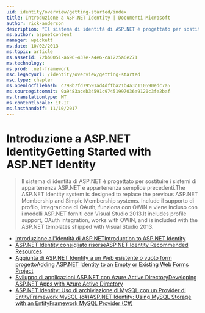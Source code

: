 ```yaml
---
uid: identity/overview/getting-started/index
title: Introduzione a ASP.NET Identity | Documenti Microsoft
author: rick-anderson
description: "Il sistema di identità di ASP.NET è progettato per sostituire i sistemi di appartenenza ASP.NET e appartenenza semplice precedenti. Include il supporto di profilo, OAuth integrat..."
ms.author: aspnetcontent
manager: wpickett
ms.date: 10/02/2013
ms.topic: article
ms.assetid: 72bb0051-a696-437e-a4e6-ca1225a6e271
ms.technology: 
ms.prod: .net-framework
msc.legacyurl: /identity/overview/getting-started
msc.type: chapter
ms.openlocfilehash: c798b7fd79591ad4dffba21b4a3c110590edc7a5
ms.sourcegitcommit: 9a9483aceb34591c97451997036a9120c3fe2baf
ms.translationtype: MT
ms.contentlocale: it-IT
ms.lasthandoff: 11/10/2017
---
```

<a name="getting-started-with-aspnet-identity"></a><span data-ttu-id="ddb6a-104">Introduzione a ASP.NET Identity</span><span class="sxs-lookup"><span data-stu-id="ddb6a-104">Getting Started with ASP.NET Identity</span></span>
====================
> <span data-ttu-id="ddb6a-105">Il sistema di identità di ASP.NET è progettato per sostituire i sistemi di appartenenza ASP.NET e appartenenza semplice precedenti.</span><span class="sxs-lookup"><span data-stu-id="ddb6a-105">The ASP.NET Identity system is designed to replace the previous ASP.NET Membership and Simple Membership systems.</span></span> <span data-ttu-id="ddb6a-106">Include il supporto di profilo, integrazione di OAuth, funziona con OWIN e viene incluso con i modelli ASP.NET forniti con Visual Studio 2013.</span><span class="sxs-lookup"><span data-stu-id="ddb6a-106">It includes profile support, OAuth integration, works with OWIN, and is included with the ASP.NET templates shipped with Visual Studio 2013.</span></span>


- [<span data-ttu-id="ddb6a-107">Introduzione all'identità di ASP.NET</span><span class="sxs-lookup"><span data-stu-id="ddb6a-107">Introduction to ASP.NET Identity</span></span>](introduction-to-aspnet-identity.md)
- [<span data-ttu-id="ddb6a-108">ASP.NET Identity consigliato risorse</span><span class="sxs-lookup"><span data-stu-id="ddb6a-108">ASP.NET Identity Recommended Resources</span></span>](aspnet-identity-recommended-resources.md)
- [<span data-ttu-id="ddb6a-109">Aggiunta di ASP.NET Identity a un Web esistente o vuoto form progetto</span><span class="sxs-lookup"><span data-stu-id="ddb6a-109">Adding ASP.NET Identity to an Empty or Existing Web Forms Project</span></span>](adding-aspnet-identity-to-an-empty-or-existing-web-forms-project.md)
- [<span data-ttu-id="ddb6a-110">Sviluppo di applicazioni ASP.NET con Azure Active Directory</span><span class="sxs-lookup"><span data-stu-id="ddb6a-110">Developing ASP.NET Apps with Azure Active Directory</span></span>](developing-aspnet-apps-with-windows-azure-active-directory.md)
- [<span data-ttu-id="ddb6a-111">ASP.NET Identity: Uso di archiviazione di MySQL con un Provider di EntityFramework MySQL (c#)</span><span class="sxs-lookup"><span data-stu-id="ddb6a-111">ASP.NET Identity: Using MySQL Storage with an EntityFramework MySQL Provider (C#)</span></span>](aspnet-identity-using-mysql-storage-with-an-entityframework-mysql-provider.md)
